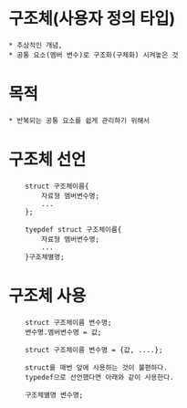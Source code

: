 # 구조체(사용자 정의 타입)
	* 추상적인 개념,
	* 공통 요소(멤버 변수)로 구조화(구체화) 시켜놓은 것

# 목적
	* 반복되는 공통 요소를 쉽게 관리하기 위해서


# 구조체 선언

```
	struct 구조체이름{
		자료형 멤버변수명;
		...
	};

	tyepdef struct 구조체이름{
		자료형 멤버변수명;
		...
	}구조체별명;

```

# 구조체 사용

```
	struct 구조체이름 변수명;
	변수명.멤버변수명 = 값;

	struct 구조체이름 변수명 = {값, ....};

	struct를 매번 앞에 사용하는 것이 불편하다.
	typedef으로 선언했다면 아래와 같이 사용한다.

	구조체별명 변수명;


```
